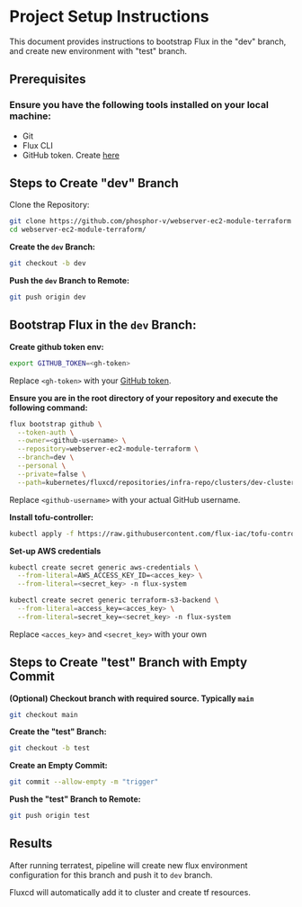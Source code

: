 # Project Setup Instructions
This document provides instructions to bootstrap Flux in the "dev" branch, and create new environment with "test" branch.

## Prerequisites
### Ensure you have the following tools installed on your local machine:

- Git
- Flux CLI
- GitHub token. Create [here](https://github.com/settings/tokens)
## Steps to Create "dev" Branch
Clone the Repository:

```bash
git clone https://github.com/phosphor-v/webserver-ec2-module-terraform
cd webserver-ec2-module-terraform/
```

**Create the `dev` Branch:**

```bash
git checkout -b dev
```


**Push the `dev` Branch to Remote:**

```bash
git push origin dev
```
## Bootstrap Flux in the `dev` Branch:

**Create github token env:**
```bash
export GITHUB_TOKEN=<gh-token>
```
Replace `<gh-token>` with your [GitHub token](https://github.com/settings/tokens).

**Ensure you are in the root directory of your repository and execute the following command:**

```bash
flux bootstrap github \
  --token-auth \
  --owner=<github-username> \
  --repository=webserver-ec2-module-terraform \
  --branch=dev \
  --personal \
  --private=false \
  --path=kubernetes/fluxcd/repositories/infra-repo/clusters/dev-cluster
```
Replace `<github-username>` with your actual GitHub username.

**Install tofu-controller:**
```bash
kubectl apply -f https://raw.githubusercontent.com/flux-iac/tofu-controller/main/docs/release.yaml
```

**Set-up AWS credentials**
```bash
kubectl create secret generic aws-credentials \
  --from-literal=AWS_ACCESS_KEY_ID=<acces_key> \
  --from-literal=<secret_key> -n flux-system

kubectl create secret generic terraform-s3-backend \
  --from-literal=access_key=<acces_key> \
  --from-literal=secret_key=<secret_key> -n flux-system
```
Replace `<acces_key>` and `<secret_key>`  with your own

## Steps to Create "test" Branch with Empty Commit
**(Optional) Checkout branch with required source. Typically `main`**
```bash
git checkout main
```

**Create the "test" Branch:**
```bash
git checkout -b test
```

**Create an Empty Commit:**

```bash
git commit --allow-empty -m "trigger"
```

**Push the "test" Branch to Remote:**

```bash
git push origin test
```

## Results
After running terratest, pipeline will create new flux environment configuration for this branch and push it to `dev` branch.

Fluxcd will automatically add it to cluster and create tf resources.